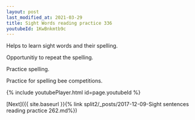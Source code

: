 ```yaml
---
layout: post
last_modified_at: 2021-03-29
title: Sight Words reading practice 336
youtubeId: 1KwBnkmtb9c
---
```

 
 
Helps to learn sight words and their spelling.

Opportunitiy to repeat the spelling. 

Practice spelling. 
 
Practice for spelling bee competitions. 
 
{% include youtubePlayer.html id=page.youtubeId %}
 
 

[Next]({{ site.baseurl }}{% link  split2/_posts/2017-12-09-Sight sentences reading practice 262.md%})
 
